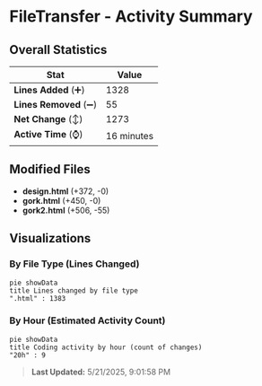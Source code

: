 # FileTransfer - Activity Summary 

## Overall Statistics

| Stat                   | Value                                                             |
| ---------------------- | ----------------------------------------------------------------- |
| **Lines Added** (➕)   | 1328                                          |
| **Lines Removed** (➖) | 55                                        |
| **Net Change** (↕)    | 1273                |
| **Active Time** (⌚)   | 16 minutes |


## Modified Files
- **design.html** (+372, -0)
- **gork.html** (+450, -0)
- **gork2.html** (+506, -55)

## Visualizations

### By File Type (Lines Changed)

```mermaid
pie showData
title Lines changed by file type
".html" : 1383
```

### By Hour (Estimated Activity Count)

```mermaid
pie showData
title Coding activity by hour (count of changes)
"20h" : 9
```


> **Last Updated:** 5/21/2025, 9:01:58 PM